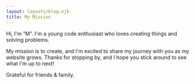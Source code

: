 ```yaml
---
layout: layouts/blog.njk
title: My Mission
---
```


Hi, I'm “M”. I'm a young code enthusiast who loves creating things  and solving problems.

My mission is to create, and I'm excited to share my journey with you as my website grows. Thanks for stopping by, and I hope you stick around to see what I'm up to next! 

Grateful for friends & family. 

